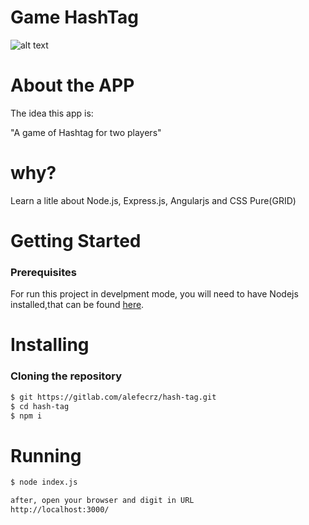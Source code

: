 # Game HashTag

![alt text](https://gitlab.com/alefecrz/hash-tag/blob/master/Profile.png)

# About the APP

The idea this app is:

"A game of Hashtag for two players"

# why?

Learn a litle about Node.js, Express.js, Angularjs and CSS Pure(GRID)


# Getting Started

### Prerequisites

For run this project in develpment mode, you will need to have Nodejs installed,that can be found [here](https://nodejs.org/en/).

# Installing

### Cloning the repository

```sh
$ git https://gitlab.com/alefecrz/hash-tag.git
$ cd hash-tag
$ npm i
```

# Running

```sh
$ node index.js

after, open your browser and digit in URL 
http://localhost:3000/
```


